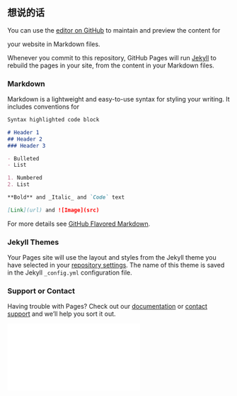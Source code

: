 ## 想说的话

You can use the [editor on GitHub](https://github.com/uwww/uwww.github.io/edit/main/index.md) to maintain and preview the content for 

your website in Markdown files.

Whenever you commit to this repository, GitHub Pages will run [Jekyll](https://jekyllrb.com/) to rebuild the pages in your site, from the content in your Markdown files.

### Markdown

Markdown is a lightweight and easy-to-use syntax for styling your writing. It includes conventions for

```markdown
Syntax highlighted code block

# Header 1
## Header 2
### Header 3

- Bulleted
- List

1. Numbered
2. List

**Bold** and _Italic_ and `Code` text

[Link](url) and ![Image](src)
```

For more details see [GitHub Flavored Markdown](https://guides.github.com/features/mastering-markdown/).

### Jekyll Themes

Your Pages site will use the layout and styles from the Jekyll theme you have selected in your [repository settings](https://github.com/uwww/uwww.github.io/settings/pages). The name of this theme is saved in the Jekyll `_config.yml` configuration file.

### Support or Contact

Having trouble with Pages? Check out our [documentation](https://docs.github.com/categories/github-pages-basics/) or [contact support](https://support.github.com/contact) and we’ll help you sort it out.

<iframe src="//player.bilibili.com/player.html?aid=926238179&bvid=BV1iT4y177MP&cid=207556753&page=1" scrolling="no" border="0" frameborder="no" framespacing="0" allowfullscreen="true"> </iframe>
